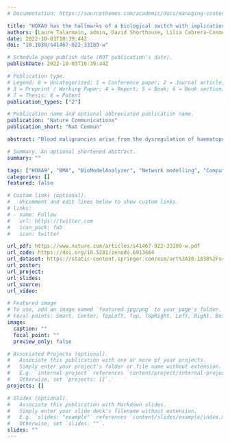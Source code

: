 ```yaml
---
# Documentation: https://sourcethemes.com/academic/docs/managing-content/

title: "HOXA9 has the hallmarks of a biological switch with implications in blood cancers"
authors: [Laure Talarmain, admin, David Shorthouse, Lilia Cabrera-Cosme, David G. Kent, Jasmin Fisher, Benjamin A. Hall]
date: 2022-10-03T10:39:44Z
doi: "10.1038/s41467-022-33189-w"

# Schedule page publish date (NOT publication's date).
publishDate: 2022-10-03T10:39:44Z

# Publication type.
# Legend: 0 = Uncategorized; 1 = Conference paper; 2 = Journal article;
# 3 = Preprint / Working Paper; 4 = Report; 5 = Book; 6 = Book section;
# 7 = Thesis; 8 = Patent
publication_types: ["2"]

# Publication name and optional abbreviated publication name.
publication: "Nature Communications"
publication_short: "Nat Commun"

abstract: "Blood malignancies arise from the dysregulation of haematopoiesis. The type of blood cell and the specific order of oncogenic events initiating abnormal growth ultimately determine the cancer subtype and subsequent clinical outcome. HOXA9 plays an important role in acute myeloid leukaemia (AML) prognosis by promoting blood cell expansion and altering differentiation; however, the function of HOXA9 in other blood malignancies is still unclear. Here, we highlight the biological switch and prognosis marker properties of HOXA9 in AML and chronic myeloproliferative neoplasms (MPN). First, we establish the ability of HOXA9 to stratify AML patients with distinct cellular and clinical outcomes. Then, through the use of a computational network model of MPN, we show that the self-activation of HOXA9 and its relationship to JAK2 and TET2 can explain the branching progression of JAK2/TET2 mutant MPN patients towards divergent clinical characteristics. Finally, we predict a connection between the RUNX1 and MYB genes and a suppressive role for the NOTCH pathway in MPN diseases."

# Summary. An optional shortened abstract.
summary: ""

tags: ["HOXA9", "BMA", "BioModelAnalyzer", "Network modelling", "Computational Biology", "Cancer", "AML", "MPN"]
categories: []
featured: false

# Custom links (optional).
#   Uncomment and edit lines below to show custom links.
# links:
# - name: Follow
#   url: https://twitter.com
#   icon_pack: fab
#   icon: twitter

url_pdf: https://www.nature.com/articles/s41467-022-33189-w.pdf
url_code: https://doi.org/10.5281/zenodo.6913664
url_dataset: https://static-content.springer.com/esm/art%3A10.1038%2Fs41467-022-33189-w/MediaObjects/41467_2022_33189_MOESM5_ESM.xlsx
url_poster:
url_project:
url_slides:
url_source:
url_video:

# Featured image
# To use, add an image named `featured.jpg/png` to your page's folder. 
# Focal points: Smart, Center, TopLeft, Top, TopRight, Left, Right, BottomLeft, Bottom, BottomRight.
image:
  caption: ""
  focal_point: ""
  preview_only: false

# Associated Projects (optional).
#   Associate this publication with one or more of your projects.
#   Simply enter your project's folder or file name without extension.
#   E.g. `internal-project` references `content/project/internal-project/index.md`.
#   Otherwise, set `projects: []`.
projects: []

# Slides (optional).
#   Associate this publication with Markdown slides.
#   Simply enter your slide deck's filename without extension.
#   E.g. `slides: "example"` references `content/slides/example/index.md`.
#   Otherwise, set `slides: ""`.
slides: ""
---
```

